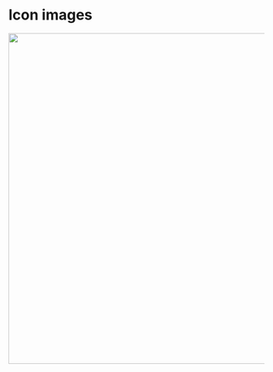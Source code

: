 # Icon images

<p align="center">
<img width="650" src="/static/images/simples-optimized.png" />
</p>
